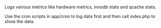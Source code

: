 Logs various metrics like hardware metrics, innodb stats and qcache stats.

Use the cron scripts in app/cron to log data first and then call index.php to show the data.

